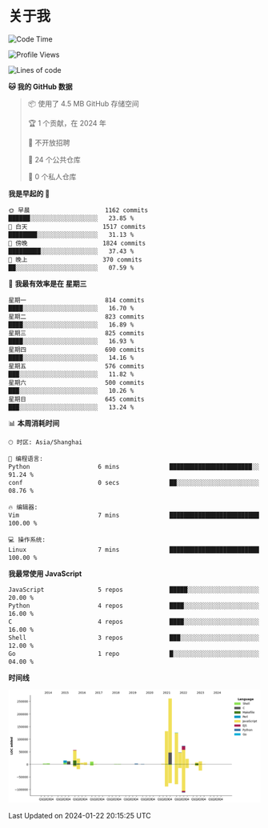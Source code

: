 # 关于我

<!--START_SECTION:waka-->
![Code Time](http://img.shields.io/badge/Code%20Time-823%20hrs%2047%20mins-blue)

![Profile Views](http://img.shields.io/badge/%E4%B8%AA%E4%BA%BA%E8%B5%84%E6%96%99%E8%A7%82%E7%9C%8B%E6%AC%A1%E6%95%B0-0-blue)

![Lines of code](https://img.shields.io/badge/%E4%BB%8E%E3%80%8CHello%20World%E3%80%8D%E8%B5%B7%E6%88%91%E5%B7%B2%E7%BB%8F%E5%86%99%E4%BA%86-818.9%20thousand%20%E8%A1%8C%E4%BB%A3%E7%A0%81-blue)

**🐱 我的 GitHub 数据** 

> 📦  使用了 4.5 MB GitHub 存储空间 
 > 
> 🏆 1 个贡献，在 2024 年
 > 
> 🚫 不开放招聘
 > 
> 📜 24 个公共仓库 
 > 
> 🔑 0 个私人仓库 
 > 
**我是早起的 🐤** 

```text
🌞 早晨                     1162 commits        ██████░░░░░░░░░░░░░░░░░░░   23.85 % 
🌆 白天                     1517 commits        ████████░░░░░░░░░░░░░░░░░   31.13 % 
🌃 傍晚                     1824 commits        █████████░░░░░░░░░░░░░░░░   37.43 % 
🌙 晚上                     370 commits         ██░░░░░░░░░░░░░░░░░░░░░░░   07.59 % 
```
📅 **我最有效率是在 星期三** 

```text
星期一                      814 commits         ████░░░░░░░░░░░░░░░░░░░░░   16.70 % 
星期二                      823 commits         ████░░░░░░░░░░░░░░░░░░░░░   16.89 % 
星期三                      825 commits         ████░░░░░░░░░░░░░░░░░░░░░   16.93 % 
星期四                      690 commits         ████░░░░░░░░░░░░░░░░░░░░░   14.16 % 
星期五                      576 commits         ███░░░░░░░░░░░░░░░░░░░░░░   11.82 % 
星期六                      500 commits         ███░░░░░░░░░░░░░░░░░░░░░░   10.26 % 
星期日                      645 commits         ███░░░░░░░░░░░░░░░░░░░░░░   13.24 % 
```


📊 **本周消耗时间** 

```text
🕑︎ 时区: Asia/Shanghai

💬 编程语言: 
Python                   6 mins              ███████████████████████░░   91.24 % 
conf                     0 secs              ██░░░░░░░░░░░░░░░░░░░░░░░   08.76 % 

🔥 编辑器: 
Vim                      7 mins              █████████████████████████   100.00 % 

💻 操作系统: 
Linux                    7 mins              █████████████████████████   100.00 % 
```

**我最常使用 JavaScript** 

```text
JavaScript               5 repos             █████░░░░░░░░░░░░░░░░░░░░   20.00 % 
Python                   4 repos             ████░░░░░░░░░░░░░░░░░░░░░   16.00 % 
C                        4 repos             ████░░░░░░░░░░░░░░░░░░░░░   16.00 % 
Shell                    3 repos             ███░░░░░░░░░░░░░░░░░░░░░░   12.00 % 
Go                       1 repo              █░░░░░░░░░░░░░░░░░░░░░░░░   04.00 % 
```



**时间线**

![Lines of Code chart](https://raw.githubusercontent.com/Arondight/Arondight/master/assets/bar_graph.png)


 Last Updated on 2024-01-22 20:15:25 UTC
<!--END_SECTION:waka-->
